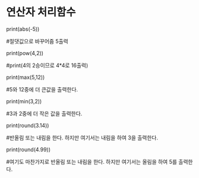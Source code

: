 # 연산자 처리함수



print(abs(-5)) 

#절댓값으로 바꾸어줌 5출력



print(pow(4,2))

#print(4의 2승이므로 4*4로 16출력)





print(max(5,12))

#5와 12중에 더 큰값을 출력한다.



print(min(3,2))

#3과 2중에 더 작은 값을 출력한다.



print(round(3.14))

#반올림 또는 내림을 한다. 하지만 여기서는 내림을 하여 3을 출력한다.

print(round(4.99))

#여기도 마찬가지로 반올림 또는 내림을 한다. 하지만 여기서는 올림을 하여 5를 출력한다.
